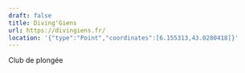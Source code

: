 ```yaml
---
draft: false
title: Diving'Giens
url: https://divingiens.fr/
location: '{"type":"Point","coordinates":[6.155313,43.0280418]}'
---
```

Club de plongée
